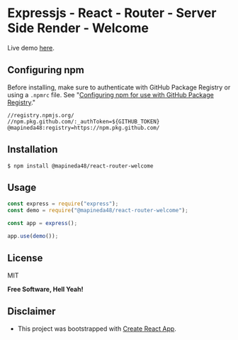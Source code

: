 # Expressjs - React - Router - Server Side Render - Welcome

Live demo [here](https://apinedavegamiguel.herokuapp.com/demos/react/router-welcome/).

## Configuring npm

Before installing, make sure to authenticate with GitHub Package Registry or using a `.npmrc` file. See "[Configuring npm for use with GitHub Package Registry](https://help.github.com/en/articles/configuring-npm-for-use-with-github-package-registry#authenticating-to-github-package-registry)."

```
//registry.npmjs.org/
//npm.pkg.github.com/:_authToken=${GITHUB_TOKEN}
@mapineda48:registry=https://npm.pkg.github.com/
```
## Installation

`$ npm install @mapineda48/react-router-welcome`

## Usage

```js
const express = require("express");
const demo = require("@mapineda48/react-router-welcome");

const app = express();

app.use(demo());
```

## License

MIT

**Free Software, Hell Yeah!**

## Disclaimer

- This project was bootstrapped with [Create React App](https://github.com/facebook/create-react-app).
